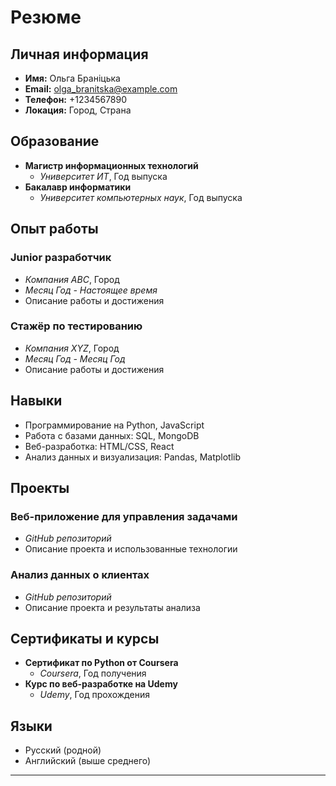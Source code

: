 # Резюме

## Личная информация
- **Имя:** Ольга Браніцька
- **Email:** olga_branitska@example.com
- **Телефон:** +1234567890
- **Локация:** Город, Страна

## Образование
- **Магистр информационных технологий**
  - *Университет ИТ*, Год выпуска
- **Бакалавр информатики**
  - *Университет компьютерных наук*, Год выпуска

## Опыт работы
### Junior разработчик
- *Компания ABC*, Город
- *Месяц Год - Настоящее время*
- Описание работы и достижения

### Стажёр по тестированию
- *Компания XYZ*, Город
- *Месяц Год - Месяц Год*
- Описание работы и достижения

## Навыки
- Программирование на Python, JavaScript
- Работа с базами данных: SQL, MongoDB
- Веб-разработка: HTML/CSS, React
- Анализ данных и визуализация: Pandas, Matplotlib

## Проекты
### Веб-приложение для управления задачами
- *GitHub репозиторий*
- Описание проекта и использованные технологии

### Анализ данных о клиентах
- *GitHub репозиторий*
- Описание проекта и результаты анализа

## Сертификаты и курсы
- **Сертификат по Python от Coursera**
  - *Coursera*, Год получения
- **Курс по веб-разработке на Udemy**
  - *Udemy*, Год прохождения

## Языки
- Русский (родной)
- Английский (выше среднего)

---
